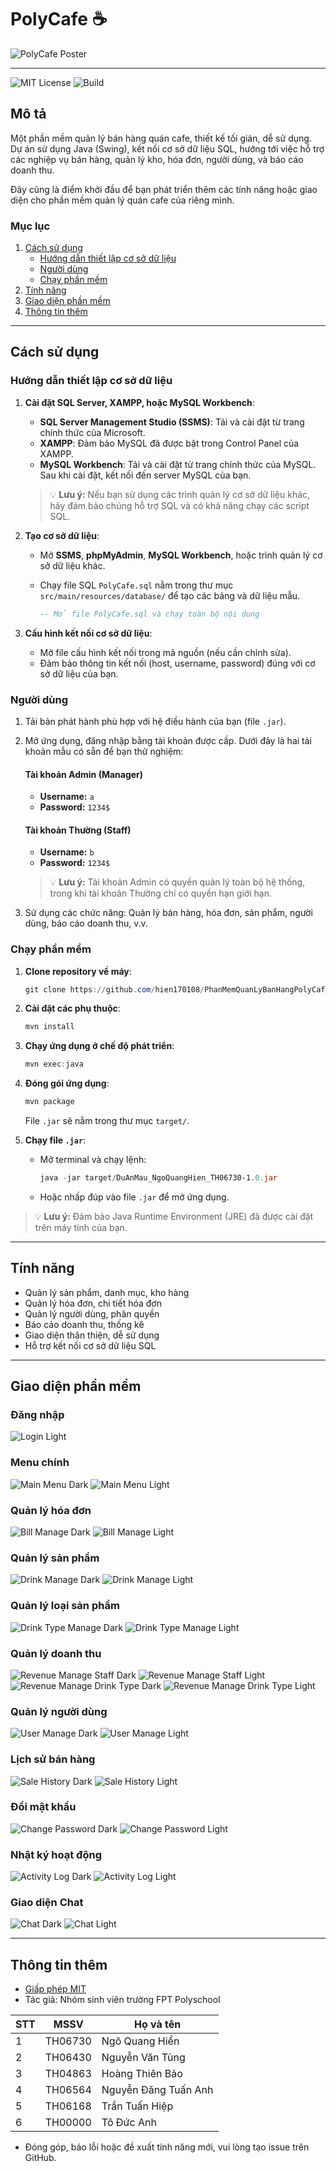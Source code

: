 # PolyCafe ☕

![PolyCafe Poster](/photos/poster.png)

---

![MIT License](https://img.shields.io/badge/license-MIT-green)
![Build](https://img.shields.io/badge/build-passing-brightgreen)

## Mô tả

Một phần mềm quản lý bán hàng quán cafe, thiết kế tối giản, dễ sử dụng. Dự án sử dụng Java (Swing), kết nối cơ sở dữ liệu SQL, hướng tới việc hỗ trợ các nghiệp vụ bán hàng, quản lý kho, hóa đơn, người dùng, và báo cáo doanh thu.

Đây cũng là điểm khởi đầu để bạn phát triển thêm các tính năng hoặc giao diện cho phần mềm quản lý quán cafe của riêng mình.

### Mục lục

1. [Cách sử dụng](#cách-sử-dụng)
   - [Hướng dẫn thiết lập cơ sở dữ liệu](#hướng-dẫn-thiết-lập-cơ-sở-dữ-liệu)
   - [Người dùng](#người-dùng)
   - [Chạy phần mềm](#chạy-phần-mềm)
2. [Tính năng](#tính-năng)
3. [Giao diện phần mềm](#giao-diện-phần-mềm)
4. [Thông tin thêm](#thông-tin-thêm)

---

## Cách sử dụng

### Hướng dẫn thiết lập cơ sở dữ liệu

1. **Cài đặt SQL Server, XAMPP, hoặc MySQL Workbench**:

   - **SQL Server Management Studio (SSMS)**: Tải và cài đặt từ trang chính thức của Microsoft.
   - **XAMPP**: Đảm bảo MySQL đã được bật trong Control Panel của XAMPP.
   - **MySQL Workbench**: Tải và cài đặt từ trang chính thức của MySQL. Sau khi cài đặt, kết nối đến server MySQL của bạn.

   > 💡 **Lưu ý:** Nếu bạn sử dụng các trình quản lý cơ sở dữ liệu khác, hãy đảm bảo chúng hỗ trợ SQL và có khả năng chạy các script SQL.

2. **Tạo cơ sở dữ liệu**:

   - Mở **SSMS**, **phpMyAdmin**, **MySQL Workbench**, hoặc trình quản lý cơ sở dữ liệu khác.
   - Chạy file SQL `PolyCafe.sql` nằm trong thư mục `src/main/resources/database/` để tạo các bảng và dữ liệu mẫu.

     ```sql
     -- Mở file PolyCafe.sql và chạy toàn bộ nội dung
     ```

3. **Cấu hình kết nối cơ sở dữ liệu**:

   - Mở file cấu hình kết nối trong mã nguồn (nếu cần chỉnh sửa).
   - Đảm bảo thông tin kết nối (host, username, password) đúng với cơ sở dữ liệu của bạn.

### Người dùng

1. Tải bản phát hành phù hợp với hệ điều hành của bạn (file `.jar`).

2. Mở ứng dụng, đăng nhập bằng tài khoản được cấp. Dưới đây là hai tài khoản mẫu có sẵn để bạn thử nghiệm:

   #### Tài khoản Admin (Manager)

   - **Username:** `a`
   - **Password:** `1234$`

   #### Tài khoản Thường (Staff)

   - **Username:** `b`
   - **Password:** `1234$`

   > 💡 **Lưu ý:** Tài khoản Admin có quyền quản lý toàn bộ hệ thống, trong khi tài khoản Thường chỉ có quyền hạn giới hạn.

3. Sử dụng các chức năng: Quản lý bán hàng, hóa đơn, sản phẩm, người dùng, báo cáo doanh thu, v.v.

### Chạy phần mềm

1. **Clone repository về máy**:

   ```powershell
   git clone https://github.com/hien170108/PhanMemQuanLyBanHangPolyCafe.git
   ```

2. **Cài đặt các phụ thuộc**:

   ```powershell
   mvn install
   ```

3. **Chạy ứng dụng ở chế độ phát triển**:

   ```powershell
   mvn exec:java
   ```

4. **Đóng gói ứng dụng**:

   ```powershell
   mvn package
   ```

   File `.jar` sẽ nằm trong thư mục `target/`.

5. **Chạy file `.jar`**:

   - Mở terminal và chạy lệnh:

     ```powershell
     java -jar target/DuAnMau_NgoQuangHien_TH06730-1.0.jar
     ```

   - Hoặc nhấp đúp vào file `.jar` để mở ứng dụng.

> 💡 **Lưu ý:** Đảm bảo Java Runtime Environment (JRE) đã được cài đặt trên máy tính của bạn.

---

## Tính năng

- Quản lý sản phẩm, danh mục, kho hàng
- Quản lý hóa đơn, chi tiết hóa đơn
- Quản lý người dùng, phân quyền
- Báo cáo doanh thu, thống kê
- Giao diện thân thiện, dễ sử dụng
- Hỗ trợ kết nối cơ sở dữ liệu SQL

---

## Giao diện phần mềm

### Đăng nhập

![Login Light](/photos/UI-preview/login/light.png)

### Menu chính

![Main Menu Dark](/photos/UI-preview/main_menu/dark.png) ![Main Menu Light](/photos/UI-preview/main_menu/light.png)

### Quản lý hóa đơn

![Bill Manage Dark](/photos/UI-preview/manage/bill_manage/dark.png) ![Bill Manage Light](/photos/UI-preview/manage/bill_manage/light.png)

### Quản lý sản phẩm

![Drink Manage Dark](/photos/UI-preview/manage/drink_manage/dark.png) ![Drink Manage Light](/photos/UI-preview/manage/drink_manage/light.png)

### Quản lý loại sản phẩm

![Drink Type Manage Dark](/photos/UI-preview/manage/drinktype_manage/dark.png) ![Drink Type Manage Light](/photos/UI-preview/manage/drinktype_manage/light.png)

### Quản lý doanh thu

![Revenue Manage Staff Dark](/photos/UI-preview/manage/revenue_manage/staff_dark.png) ![Revenue Manage Staff Light](/photos/UI-preview/manage/revenue_manage/staff_light.png)
![Revenue Manage Drink Type Dark](/photos/UI-preview/manage/revenue_manage/drinktype_dark.png) ![Revenue Manage Drink Type Light](/photos/UI-preview/manage/revenue_manage/drinktype_light.png)

### Quản lý người dùng

![User Manage Dark](/photos/UI-preview/manage/user_manage/dark.png) ![User Manage Light](/photos/UI-preview/manage/user_manage/light.png)

### Lịch sử bán hàng

![Sale History Dark](/photos/UI-preview/sale_history/dark.png) ![Sale History Light](/photos/UI-preview/sale_history/light.png)

### Đổi mật khẩu

![Change Password Dark](/photos/UI-preview/changepass/dark.png) ![Change Password Light](/photos/UI-preview/changepass/light.png)

### Nhật ký hoạt động

![Activity Log Dark](/photos/UI-preview/activity_log/dark.png) ![Activity Log Light](/photos/UI-preview/activity_log/light.png)

### Giao diện Chat

![Chat Dark](/photos/UI-preview/chat/dark.png) ![Chat Light](/photos/UI-preview/chat/light.png)

---

## Thông tin thêm

- [Giấp phép MIT](LICENSE)
- Tác giả: Nhóm sinh viên trường FPT Polyschool

| STT | MSSV    | Họ và tên              |
|-----|---------|------------------------|
| 1   | TH06730 | Ngô Quang Hiển         |
| 2   | TH06430 | Nguyễn Văn Tùng        |
| 3   | TH04863 | Hoàng Thiên Bảo        |
| 4   | TH06564 | Nguyễn Đăng Tuấn Anh   |
| 5   | TH06168 | Trần Tuấn Hiệp         |
| 6   | TH00000 | Tô Đức Anh             |

- Đóng góp, báo lỗi hoặc đề xuất tính năng mới, vui lòng tạo issue trên GitHub.
